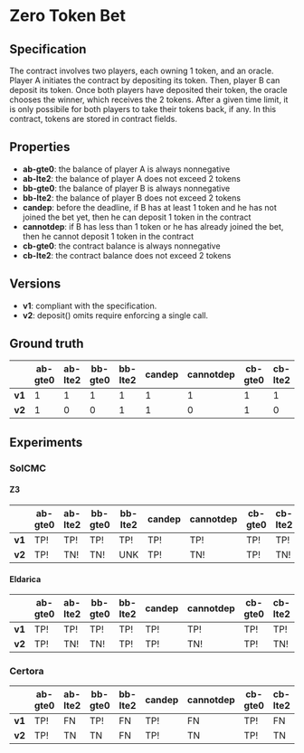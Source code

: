 # Zero Token Bet

## Specification
The contract involves two players, each owning 1 token, and an oracle. Player A initiates the contract by depositing its token. Then, player B can deposit its token. Once both players have deposited their token, the oracle chooses the winner, which receives the 2 tokens. After a given time limit, it is only possibile for both players to take their tokens back, if any. In this contract, tokens are stored in contract fields.

## Properties
- **ab-gte0**: the balance of player A is always nonnegative
- **ab-lte2**: the balance of player A does not exceed 2 tokens
- **bb-gte0**: the balance of player B is always nonnegative
- **bb-lte2**: the balance of player B does not exceed 2 tokens
- **candep**: before the deadline, if B has at least 1 token and he has not joined the bet yet, then he can deposit 1 token in the contract
- **cannotdep**: if B has less than 1 token or he has already joined the bet, then he cannot deposit 1 token in the contract
- **cb-gte0**: the contract balance is always nonnegative
- **cb-lte2**: the contract balance does not exceed 2 tokens

## Versions
- **v1**: compliant with the specification.
- **v2**: deposit() omits require enforcing a single call.

## Ground truth
|        | ab-gte0   | ab-lte2   | bb-gte0   | bb-lte2   | candep    | cannotdep | cb-gte0   | cb-lte2   |
|--------|-----------|-----------|-----------|-----------|-----------|-----------|-----------|-----------|
| **v1** | 1         | 1         | 1         | 1         | 1         | 1         | 1         | 1         |
| **v2** | 1         | 0         | 0         | 1         | 1         | 0         | 1         | 0         |
 

## Experiments
### SolCMC
#### Z3
|        | ab-gte0   | ab-lte2   | bb-gte0   | bb-lte2   | candep    | cannotdep | cb-gte0   | cb-lte2   |
|--------|-----------|-----------|-----------|-----------|-----------|-----------|-----------|-----------|
| **v1** | TP!       | TP!       | TP!       | TP!       | TP!       | TP!       | TP!       | TP!       |
| **v2** | TP!       | TN!       | TN!       | UNK       | TP!       | TN!       | TP!       | TN!       |
 

#### Eldarica
|        | ab-gte0   | ab-lte2   | bb-gte0   | bb-lte2   | candep    | cannotdep | cb-gte0   | cb-lte2   |
|--------|-----------|-----------|-----------|-----------|-----------|-----------|-----------|-----------|
| **v1** | TP!       | TP!       | TP!       | TP!       | TP!       | TP!       | TP!       | TP!       |
| **v2** | TP!       | TN!       | TN!       | TP!       | TP!       | TN!       | TP!       | TN!       |
 


### Certora
|        | ab-gte0   | ab-lte2   | bb-gte0   | bb-lte2   | candep    | cannotdep | cb-gte0   | cb-lte2   |
|--------|-----------|-----------|-----------|-----------|-----------|-----------|-----------|-----------|
| **v1** | TP!       | FN        | TP!       | FN        | TP!       | FN        | TP!       | FN        |
| **v2** | TP!       | TN        | TN        | FN        | TP!       | TN        | TP!       | TN        |
 

